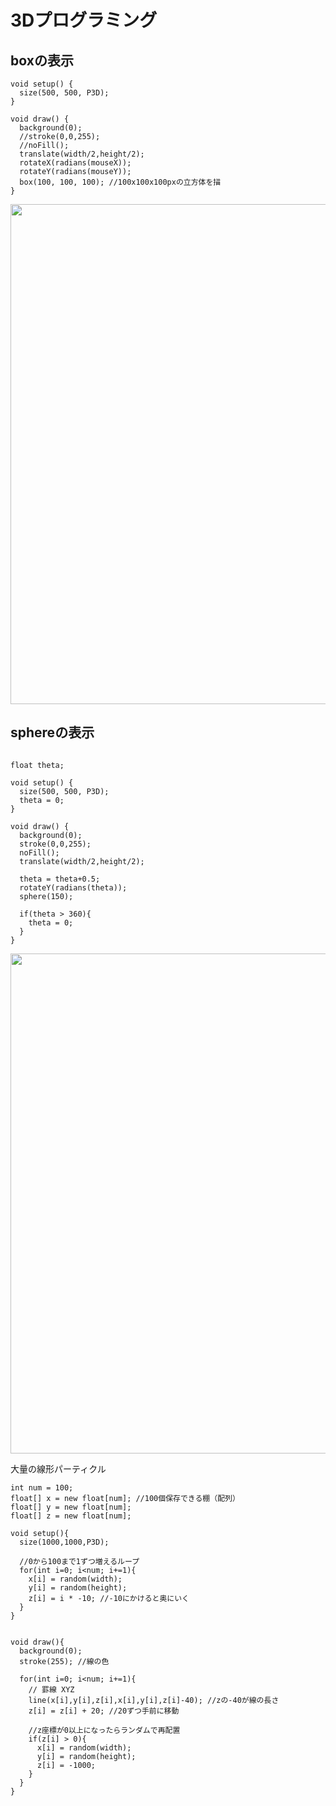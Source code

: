 

# 3Dプログラミング

## boxの表示

```
void setup() {
  size(500, 500, P3D);
}
 
void draw() {
  background(0);
  //stroke(0,0,255);
  //noFill();
  translate(width/2,height/2);
  rotateX(radians(mouseX));
  rotateY(radians(mouseY));
  box(100, 100, 100); //100x100x100pxの立方体を描
}
```

<img src="https://github.com/55Kaerukun/Processing/blob/master/images/box.png" width="800px"> 

## sphereの表示

```

float theta;

void setup() {
  size(500, 500, P3D);
  theta = 0;
}
 
void draw() {
  background(0);
  stroke(0,0,255);
  noFill();
  translate(width/2,height/2);
  
  theta = theta+0.5;
  rotateY(radians(theta));
  sphere(150); 
  
  if(theta > 360){
    theta = 0;
  }
}

```

<img src="https://github.com/55Kaerukun/Processing/blob/master/images/sphere.png" width="800px"> 

大量の線形パーティクル

```
int num = 100;
float[] x = new float[num]; //100個保存できる棚（配列）
float[] y = new float[num];
float[] z = new float[num];

void setup(){
  size(1000,1000,P3D);
  
  //0から100まで1ずつ増えるループ
  for(int i=0; i<num; i+=1){
    x[i] = random(width);
    y[i] = random(height);
    z[i] = i * -10; //-10にかけると奥にいく
  } 
}


void draw(){
  background(0);
  stroke(255); //線の色
  
  for(int i=0; i<num; i+=1){
    // 罫線 XYZ
    line(x[i],y[i],z[i],x[i],y[i],z[i]-40); //zの-40が線の長さ
    z[i] = z[i] + 20; //20ずつ手前に移動
    
    //z座標が0以上になったらランダムで再配置
    if(z[i] > 0){
      x[i] = random(width);
      y[i] = random(height);
      z[i] = -1000; 
    } 
  }
}


```





